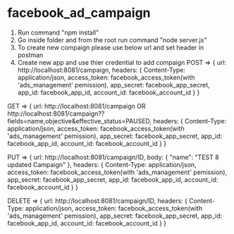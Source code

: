 # facebook_ad_campaign

1. Run command "npm install"
2. Go inside folder and from the root run command "node server.js"
3. To create new compaign please use below url and set header in postman
4. Create new app and use thier credential to add compaign
POST => {
 url: http://localhost:8081/campaign,
 headers: {
 	Content-Type: application/json,
        access_token: facebook_access_token(with 'ads_management' pemission),
	app_secret: facebook_app_secret,
	app_id: facebook_app_id,
	account_id: facebook_account_id
 }
}

GET =>
{
 url: http://localhost:8081/campaign OR http://localhost:8081/campaign??fields=name,objective&effective_status=PAUSED,
 headers: {
 	Content-Type: application/json,
        access_token: facebook_access_token(with 'ads_management' pemission),
	app_secret: facebook_app_secret,
	app_id: facebook_app_id,
	account_id: facebook_account_id
 }
}

PUT =>
{
 url: http://localhost:8081/campaign/ID,
 body: {
 	"name": "TEST 8 updated Campaign"
 },
 headers: {
 	Content-Type: application/json,
        access_token: facebook_access_token(with 'ads_management' pemission),
	app_secret: facebook_app_secret,
	app_id: facebook_app_id,
	account_id: facebook_account_id
 }
}

DELETE => 
{
 url: http://localhost:8081/campaign/ID,
 headers: {
 	Content-Type: application/json,
        access_token: facebook_access_token(with 'ads_management' pemission),
	app_secret: facebook_app_secret,
	app_id: facebook_app_id,
	account_id: facebook_account_id
 }
}


